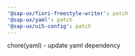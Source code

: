 ```yaml
---
'@sap-ux/fiori-freestyle-writer': patch
'@sap-ux/yaml': patch
'@sap-ux/ui5-config': patch
---
```


chore(yaml) - update yaml dependency
